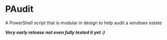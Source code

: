 # PAudit
A PowerShell script that is modular in design to help audit a windows estate


***Very early release not even fully tested it yet :)***
